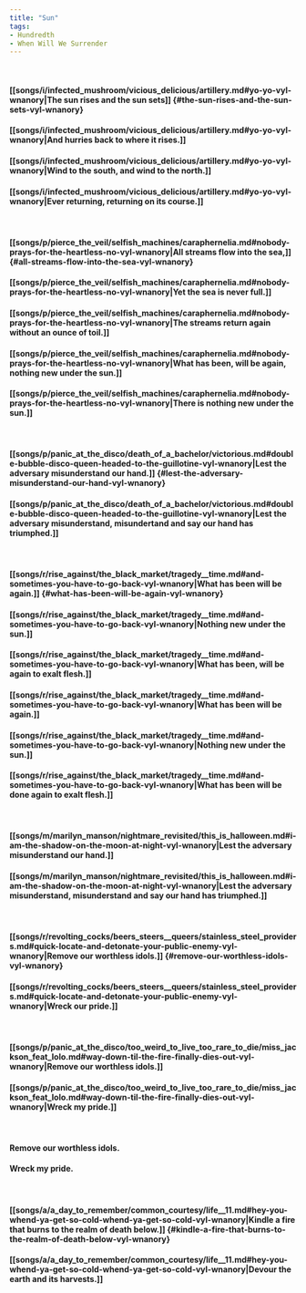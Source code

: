 ```yaml
---
title: "Sun"
tags:
- Hundredth
- When Will We Surrender
---
```

&nbsp;
#### [[songs/i/infected_mushroom/vicious_delicious/artillery.md#yo-yo-vyl-wnanory|The sun rises and the sun sets]] {#the-sun-rises-and-the-sun-sets-vyl-wnanory}
#### [[songs/i/infected_mushroom/vicious_delicious/artillery.md#yo-yo-vyl-wnanory|And hurries back to where it rises.]]
#### [[songs/i/infected_mushroom/vicious_delicious/artillery.md#yo-yo-vyl-wnanory|Wind to the south, and wind to the north.]]
#### [[songs/i/infected_mushroom/vicious_delicious/artillery.md#yo-yo-vyl-wnanory|Ever returning, returning on its course.]]
&nbsp;
#### [[songs/p/pierce_the_veil/selfish_machines/caraphernelia.md#nobody-prays-for-the-heartless-no-vyl-wnanory|All streams flow into the sea,]] {#all-streams-flow-into-the-sea-vyl-wnanory}
#### [[songs/p/pierce_the_veil/selfish_machines/caraphernelia.md#nobody-prays-for-the-heartless-no-vyl-wnanory|Yet the sea is never full.]]
#### [[songs/p/pierce_the_veil/selfish_machines/caraphernelia.md#nobody-prays-for-the-heartless-no-vyl-wnanory|The streams return again without an ounce of toil.]]
#### [[songs/p/pierce_the_veil/selfish_machines/caraphernelia.md#nobody-prays-for-the-heartless-no-vyl-wnanory|What has been, will be again, nothing new under the sun.]]
#### [[songs/p/pierce_the_veil/selfish_machines/caraphernelia.md#nobody-prays-for-the-heartless-no-vyl-wnanory|There is nothing new under the sun.]]
&nbsp;
#### [[songs/p/panic_at_the_disco/death_of_a_bachelor/victorious.md#double-bubble-disco-queen-headed-to-the-guillotine-vyl-wnanory|Lest the adversary misunderstand our hand.]] {#lest-the-adversary-misunderstand-our-hand-vyl-wnanory}
#### [[songs/p/panic_at_the_disco/death_of_a_bachelor/victorious.md#double-bubble-disco-queen-headed-to-the-guillotine-vyl-wnanory|Lest the adversary misunderstand, misundertand and say our hand has triumphed.]]
&nbsp;
#### [[songs/r/rise_against/the_black_market/tragedy__time.md#and-sometimes-you-have-to-go-back-vyl-wnanory|What has been will be again.]] {#what-has-been-will-be-again-vyl-wnanory}
#### [[songs/r/rise_against/the_black_market/tragedy__time.md#and-sometimes-you-have-to-go-back-vyl-wnanory|Nothing new under the sun.]]
#### [[songs/r/rise_against/the_black_market/tragedy__time.md#and-sometimes-you-have-to-go-back-vyl-wnanory|What has been, will be again to exalt flesh.]]
#### [[songs/r/rise_against/the_black_market/tragedy__time.md#and-sometimes-you-have-to-go-back-vyl-wnanory|What has been will be again.]]
#### [[songs/r/rise_against/the_black_market/tragedy__time.md#and-sometimes-you-have-to-go-back-vyl-wnanory|Nothing new under the sun.]]
#### [[songs/r/rise_against/the_black_market/tragedy__time.md#and-sometimes-you-have-to-go-back-vyl-wnanory|What has been will be done again to exalt flesh.]]
&nbsp;
#### [[songs/m/marilyn_manson/nightmare_revisited/this_is_halloween.md#i-am-the-shadow-on-the-moon-at-night-vyl-wnanory|Lest the adversary misunderstand our hand.]]
#### [[songs/m/marilyn_manson/nightmare_revisited/this_is_halloween.md#i-am-the-shadow-on-the-moon-at-night-vyl-wnanory|Lest the adversary misunderstand, misunderstand and say our hand has triumphed.]]
&nbsp;
#### [[songs/r/revolting_cocks/beers_steers__queers/stainless_steel_providers.md#quick-locate-and-detonate-your-public-enemy-vyl-wnanory|Remove our worthless idols.]] {#remove-our-worthless-idols-vyl-wnanory}
#### [[songs/r/revolting_cocks/beers_steers__queers/stainless_steel_providers.md#quick-locate-and-detonate-your-public-enemy-vyl-wnanory|Wreck our pride.]]
&nbsp;
#### [[songs/p/panic_at_the_disco/too_weird_to_live_too_rare_to_die/miss_jackson_feat_lolo.md#way-down-til-the-fire-finally-dies-out-vyl-wnanory|Remove our worthless idols.]]
#### [[songs/p/panic_at_the_disco/too_weird_to_live_too_rare_to_die/miss_jackson_feat_lolo.md#way-down-til-the-fire-finally-dies-out-vyl-wnanory|Wreck my pride.]]
&nbsp;
#### Remove our worthless idols.
#### Wreck my pride.
&nbsp;
#### [[songs/a/a_day_to_remember/common_courtesy/life__11.md#hey-you-whend-ya-get-so-cold-whend-ya-get-so-cold-vyl-wnanory|Kindle a fire that burns to the realm of death below.]] {#kindle-a-fire-that-burns-to-the-realm-of-death-below-vyl-wnanory}
#### [[songs/a/a_day_to_remember/common_courtesy/life__11.md#hey-you-whend-ya-get-so-cold-whend-ya-get-so-cold-vyl-wnanory|Devour the earth and its harvests.]]
